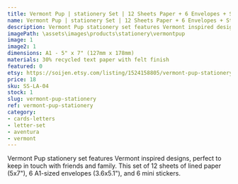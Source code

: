 ```yaml
---
title: Vermont Pup | stationery Set | 12 Sheets Paper + 6 Envelopes + Stickers
name: Vermont Pup | stationery Set | 12 Sheets Paper + 6 Envelopes + Stickers
description: Vermont Pup stationery set features Vermont inspired designs, perfect to keep in touch with friends and family. This set of 12 sheets of lined paper (5x7"), 6 A1-sized envelopes (3.6x5.1"), and 6 mini stickers. 
imagePath: \assets\images\products\stationery\vermontpup
image: 1
image2: 1
dimensions: A1 - 5" x 7" (127mm x 178mm)
materials: 30% recycled text paper with felt finish
featured: 0
etsy: https://soijen.etsy.com/listing/1524158805/vermont-pup-stationery-set-12-sheets?utm_source=Copy&utm_medium=ListingManager&utm_campaign=Share&utm_term=so.lmsm&share_time=1695262121346
price: 18
sku: SS-LA-04
stock: 1
slug: vermont-pup-stationery
ref: vermont-pup-stationery
category:
- cards-letters
- letter-set
- aventura
- vermont
---
```

Vermont Pup stationery set features Vermont inspired designs, perfect to keep in touch with friends and family. This set of 12 sheets of lined paper (5x7"), 6 A1-sized envelopes (3.6x5.1"), and 6 mini stickers. 
